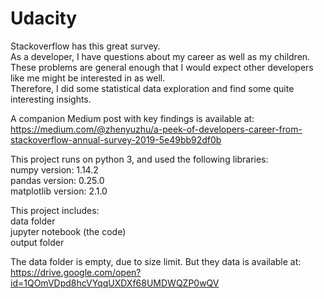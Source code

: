 # Udacity

Stackoverflow has this great survey. <br>
As a developer, I have questions about my career as well as my children. <br>
These problems are general enough that I would expect other developers like me might be interested in as well. <br>
Therefore, I did some statistical data exploration and find some quite interesting insights.<br>


A companion Medium post with key findings is available at: <br>
https://medium.com/@zhenyuzhu/a-peek-of-developers-career-from-stackoverflow-annual-survey-2019-5e49bb92df0b


This project runs on python 3, and used the following libraries:<br>
 numpy version: 1.14.2 <br>
 pandas version: 0.25.0 <br>
 matplotlib version: 2.1.0<br>
 
 
This project includes: <br>
 data folder <br>
 jupyter notebook (the code)<br>
 output folder <br>

The data folder is empty, due to size limit. But they data is available at:<br>
https://drive.google.com/open?id=1QOmVDpd8hcVYqqUXDXf68UMDWQZP0wQV

